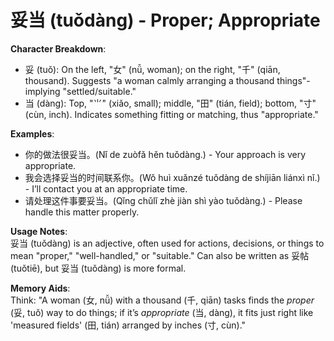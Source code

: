 # **妥当 (tuǒdàng) - Proper; Appropriate**

**Character Breakdown**:  
- 妥 (tuǒ): On the left, "女" (nǚ, woman); on the right, "千" (qiān, thousand). Suggests "a woman calmly arranging a thousand things"-implying "settled/suitable."  
- 当 (dàng): Top, "⺌" (xiǎo, small); middle, "田" (tián, field); bottom, "寸" (cùn, inch). Indicates something fitting or matching, thus "appropriate."

**Examples**:  
- 你的做法很妥当。(Nǐ de zuòfǎ hěn tuǒdàng.) - Your approach is very appropriate.  
- 我会选择妥当的时间联系你。(Wǒ huì xuǎnzé tuǒdàng de shíjiān liánxì nǐ.) - I’ll contact you at an appropriate time.  
- 请处理这件事要妥当。(Qǐng chǔlǐ zhè jiàn shì yào tuǒdàng.) - Please handle this matter properly.

**Usage Notes**:  
妥当 (tuǒdàng) is an adjective, often used for actions, decisions, or things to mean "proper," "well-handled," or "suitable." Can also be written as 妥帖 (tuǒtiē), but 妥当 (tuǒdàng) is more formal.

**Memory Aids**:  
Think: "A woman (女, nǚ) with a thousand (千, qiān) tasks finds the *proper* (妥, tuǒ) way to do things; if it’s *appropriate* (当, dàng), it fits just right like 'measured fields' (田, tián) arranged by inches (寸, cùn)."